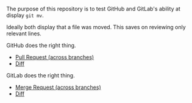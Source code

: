 The purpose of this repository is to test GitHub and GitLab's ability at display `git mv`.

Ideally both display that a file was moved. This saves on reviewing only relevant lines.

GitHub does the right thing.

- [Pull Request (across branches)](https://github.com/aizatto/git-mv/compare/compare?expand=1)
- [Diff](https://github.com/aizatto/git-mv/commit/be2c888871caac84861c9dfb0f590622b71cc489)

GitLab does the right thing.

- [Merge Request (across branches)](https://gitlab.com/aizatto/gitmv/merge_requests/1/diffs)
- [Diff](https://gitlab.com/aizatto/gitmv/commit/be2c888871caac84861c9dfb0f590622b71cc489)